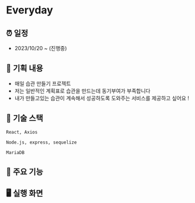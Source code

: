 # Everyday
## ⏰ 일정

- 2023/10/20 ~ (진행중)

## 📄 기획 내용

- 매일 습관 만들기 프로젝트
- 저는 일반적인 계획표로 습관을 만드는데 동기부여가 부족합니다
- 내가 만들고있는 습관이 계속해서 성공하도록 도와주는 서비스를 제공하고 싶어요 !

## 📄 기술 스택

```
React, Axios

Node.js, express, sequelize

MariaDB
```

## 📄 주요 기능


## 🖥️ 실행 화면

